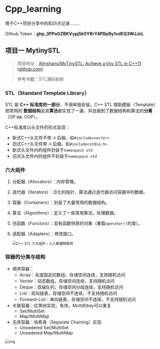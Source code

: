 # Cpp_learning

用于C++项目分享中的知识点记录........

Github Token：**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**

## 项目一 MytinySTL

> 项目地址：[Alinshans/MyTinySTL: Achieve a tiny STL in C++11 (github.com)](https://github.com/Alinshans/MyTinySTL)
>
> 参考书籍：STL源码剖析

### STL（Standard Template Library）

STL 是 **C++ 标准库的一部分**，不用单独安装。C++ STL 借助模板（Template）把常用的 **数据结构**及其**算法**都实现了一遍，并且做到了数据结构和算法的**分离**（GP **vs.** OOP）。

C++标准库以头文件的形式呈现：

- 新式C++头文件不带`.h` 后缀，如`#include<vector>`
- 旧式C++头文件带`.h` 后缀，如`#include<stdio.h>`
- 新式头文件内的组件封装于`namespace std`
- 旧式头文件内的组件不封装于`namespace std`

### 六大组件

1. 分配器（Allocators）：内存管理。

2. 迭代器（Iterators）：泛化的指针，算法通过迭代器访问容器中的数据。

3. 容器（Containers）：封装了大量常用的数据结构。

4. 算法（Algorithms）：定义了一些常用算法，处理数据。

5. 仿函数（Functors）：具有函数特质的对象（重载`operator()`的类）。

6. 适配器（Adapters）：修改接口。

   <img src="https://static.getiot.tech/cpp-stl-6-components.png" alt="C++ STL 六大组件 – 人人都懂物联网" style="zoom:80%;" />

### 容器的分类与结构

- 顺序容器：
  - Array：长度固定的数组，存储空间连续，支持随机访问
  - Vector：动态数组，存储空间连续，支持随机访问
  - Deque：双端队列，存储空间分段连续，支持随机访问
  - List：双向链表，存储空间不连续，不支持随机访问
  - Forward-List：单向链表，存储空间不连续，不支持随机访问
- 关联容器：红黑树实现，有序。Multi的key可以重复
  - Set/MultiSet
  - Map/MultiMap
- 无序容器：哈希表（Separate Chaining）实现
  - Unoedered Set/MultiSet
  - Unoedered Map/MultiMap

<img src="https://images2018.cnblogs.com/blog/1363151/201805/1363151-20180512191511648-165743457.png" alt="img" style="zoom:80%;" />
